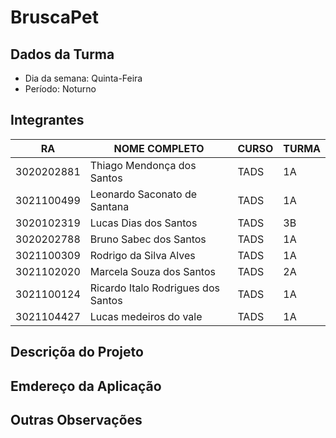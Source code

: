#  BruscaPet
 
## Dados da Turma
* Dia da semana: Quinta-Feira
* Período: Noturno

## Integrantes
| RA         | NOME COMPLETO                        | CURSO | TURMA |
|------------|--------------------------------------|-------|-------|
| 3020202881 | Thiago Mendonça dos Santos           | TADS  | 1A    |
| 3021100499 | Leonardo Saconato de Santana         | TADS  | 1A    |
| 3020102319 | Lucas Dias dos Santos                | TADS  | 3B    |
| 3020202788 | Bruno Sabec dos Santos               | TADS  | 1A    |
| 3021100309 | Rodrigo da Silva Alves               | TADS  | 1A    |
| 3021102020 | Marcela Souza dos Santos             | TADS  | 2A    |
| 3021100124 | Ricardo Italo Rodrigues dos Santos   | TADS  | 1A    |
| 3021104427 | Lucas medeiros do vale               | TADS  | 1A    |


## Descriçõa do Projeto



## Emdereço da Aplicação


## Outras Observações 